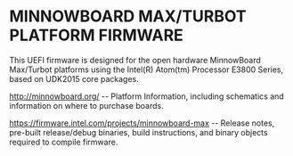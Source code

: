﻿# MINNOWBOARD MAX/TURBOT PLATFORM FIRMWARE

This UEFI firmware is designed for the open hardware MinnowBoard Max/Turbot platforms using
the Intel(R) Atom(tm) Processor E3800 Series, based on UDK2015 core packages.

http://minnowboard.org/ -- Platform Information, including schematics and information on where to purchase boards.

https://firmware.intel.com/projects/minnowboard-max -- Release notes, pre-built release/debug binaries, build instructions, and binary objects required to compile firmware.


